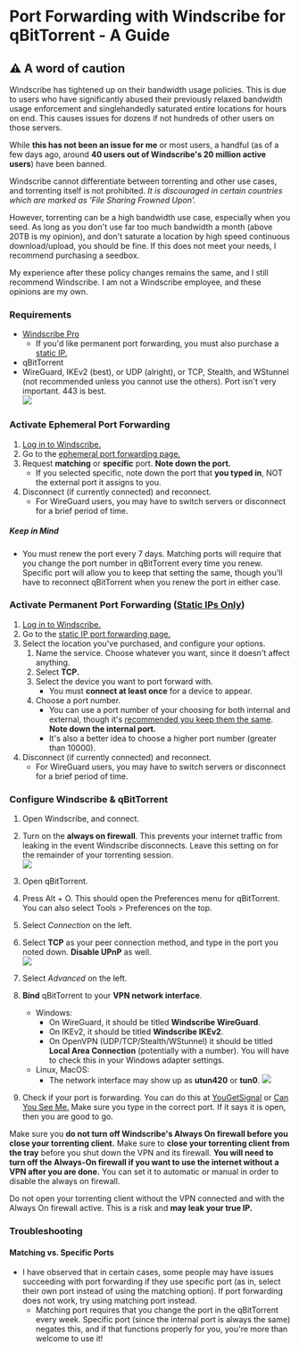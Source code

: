 # Port Forwarding with Windscribe for qBitTorrent - A Guide

## ⚠️ A word of caution

Windscribe has tightened up on their bandwidth usage policies. This is due to users who have significantly abused their previously relaxed bandwidth usage enforcement and singlehandedly saturated entire locations for hours on end. This causes issues for dozens if not hundreds of other users on those servers.

While **this has not been an issue for me** or most users, a handful (as of a few days ago, around **40 users out of Windscribe's 20 million active users**) have been banned. 

Windscribe cannot differentiate between torrenting and other use cases, and torrenting itself is not prohibited. *It is discouraged in certain countries which are marked as 'File Sharing Frowned Upon'.*

However, torrenting can be a high bandwidth use case, especially when you seed. As long as you don't use far too much bandwidth a month (above 20TB is my opinion), and don't saturate a location by high speed continuous download/upload, you should be fine. If this does not meet your needs, I recommend purchasing a seedbox.

My experience after these policy changes remains the same, and I still recommend Windscribe. I am not a Windscribe employee, and these opinions are my own.

### Requirements

* [Windscribe Pro](https://windscribe.com/upgrade)
     * If you'd like permanent port forwarding, you must also purchase a [static IP.](https://windscribe.com/staticips) 
* qBitTorrent
* WireGuard, IKEv2 (best), or UDP (alright), or TCP, Stealth, and WStunnel (not recommended unless you cannot use the others). Port isn't very important. 443 is best. \
![](Images/Protocol.png)

### Activate Ephemeral Port Forwarding

1. [Log in to Windscribe.](https://windscribe.com/login)
2. Go to the [ephemeral port forwarding page.](https://windscribe.com/myaccount#porteph)
3. Request **matching** or **specific** port. **Note down the port.**
     * If you selected specific, note down the port that **you typed in**, NOT the external port it assigns to you.
4. Disconnect (if currently connected) and reconnect. 
     * For WireGuard users, you may have to switch servers or disconnect for a brief period of time.

##### Keep in Mind

* You must renew the port every 7 days. Matching ports will require that you change the port number in qBitTorrent every time you renew. Specific port will allow you to keep that setting the same, though you'll have to reconnect qBitTorrent when you renew the port in either case.

### Activate Permanent Port Forwarding ([Static IPs Only](https://windscribe.com/staticips))

1. [Log in to Windscribe.](https://windscribe.com/login)
2. Go to the [static IP port forwarding page.](https://windscribe.com/myaccount#portforwards)
3. Select the location you've purchased, and configure your options. 
     1. Name the service. Choose whatever you want, since it doesn't affect anything.
     2. Select **TCP.**
     3. Select the device you want to port forward with. 
          * You must **connect at least once** for a device to appear.
     4. Choose a port number.
          * You can use a port number of your choosing for both internal and external, though it's [recommended you keep them the same](#matching-vs-specific-ports). **Note down the internal port.**
          * It's also a better idea to choose a higher port number (greater than 10000). 
4. Disconnect (if currently connected) and reconnect. 
     * For WireGuard users, you may have to switch servers or disconnect for a brief period of time.

### Configure Windscribe & qBitTorrent

1. Open Windscribe, and connect.
2. Turn on the **always on firewall**. This prevents your internet traffic from leaking in the event Windscribe disconnects. Leave this setting on for the remainder of your torrenting session. \
![](Images/AlwaysOn.png)
3. Open qBitTorrent.
4. Press Alt + O. This should open the Preferences menu for qBitTorrent. You can also select Tools > Preferences on the top.
5. Select *Connection* on the left.
6. Select **TCP** as your peer connection method, and type in the port you noted down. **Disable UPnP** as well. \
![](Images/Port.png)
7. Select *Advanced* on the left.
8. **Bind** qBitTorrent to your **VPN network interface**. 
    * Windows:
         * On WireGuard, it should be titled **Windscribe WireGuard**.
         * On IKEv2, it should be titled **Windscribe IKEv2**.
         * On OpenVPN (UDP/TCP/Stealth/WStunnel) it should be titled **Local Area Connection** (potentially with a number). You will have to check this in your Windows adapter settings. 
    * Linux, MacOS:
         * The network interface may show up as **utun420** or **tun0**.
![](Images/Interface.png)

9. Check if your port is forwarding. You can do this at [YouGetSignal](https://www.yougetsignal.com/tools/open-ports/) or [Can You See Me.](https://canyouseeme.org/) Make sure you type in the correct port. If it says it is open, then you are good to go.

Make sure you **do not turn off Windscribe's Always On firewall before you close your torrenting client.** Make sure to **close your torrenting client from the tray** before you shut down the VPN and its firewall. **You will need to turn off the Always-On firewall if you want to use the internet without a VPN after you are done.** You can set it to automatic or manual in order to disable the always on firewall.

Do not open your torrenting client without the VPN connected and with the Always On firewall active. This is a risk and **may leak your true IP.**

### Troubleshooting

#### Matching vs. Specific Ports
- I have observed that in certain cases, some people may have issues succeeding with port forwarding if they use specific port (as in, select their own port instead of using the matching option). If port forwarding does not work, try using matching port instead.
     - Matching port requires that you change the port in the qBitTorrent every week. Specific port (since the internal port is always the same) negates this, and if that functions properly for you, you're more than welcome to use it!